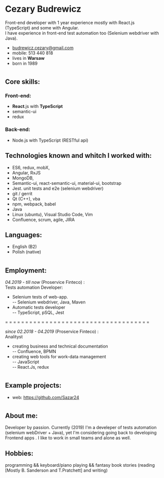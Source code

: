 # Cezary Budrewicz  
Front-end developer with 1 year experience mostly with React.js (TypeScript) and some with Angular.  
I have experience in front-end test automation too (Selenium webdriver with Java).

+ budrewicz.cezary@gmail.com
+ mobile: 513 440 818 
+ lives in **Warsaw**
+ born in 1989
#

## Core skills:
### Front-end:
+ **React**.js with **TypeScript**
+ semantic-ui
+ redux

### Back-end:
+ Node.js with TypeScript (RESTful api)

## Technologies known and whitch I worked with:
+ ES6, redux, mobX, 
+ Angular, RxJS
+ MongoDB, 
+ Semantic-ui, react-semantic-ui, material-ui, bootstrap
+ Jest. unit tests and e2e (selenium webdriver)
+ git / gerrit
+ Qt (C++), vba
+ npm, webpack, babel
+ Java
+ Linux (ubuntu), Visual Studio Code, Vim
+ Confluence, scrum, agile, JIRA

## Languages:
+ English (B2)
+ Polish (native)
#

## Employment:
*04.2019 - till now* (Proservice Finteco) :   
Tests automation Developer:
+ Selenium tests of web-app.  
-- Selenium webdriver, Java, Maven
+ Automatic tests developer  
-- TypeScript, pSQL, Jest

= = = = = = = = = = = = = = = = = = = = = = = = = = = = = = = = = = = =  

*since 02.2018 - 04.2019* (Proservice Finteco) :   
Analityst 
+ creating business and technical documentation  
-- Confluence, BPMN
+ creating web tools for work-data management  
-- JavaScript  
-- React.Js, redux


#

## Example projects:
+ web: https://github.com/Sazar24

#

## About me:
Developer by passion. 
Currently (2019) I'm a develeper of tests automation (selenium webDriver + Java), yet I'm considering going back to developing Frontend apps .
I like to work in small teams and alone as well. 

## Hobbies: 
programming && keyboard/piano playing && fantasy book stories (reading [Mostly B. Sanderson and T.Pratchett] and writing)
